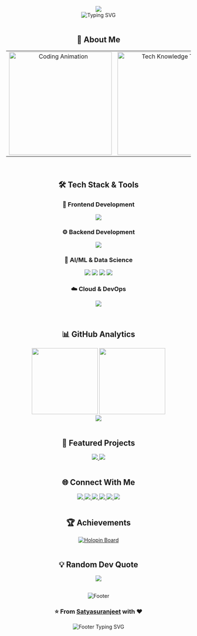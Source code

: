<div align="center">

<!-- Completely redesigned header with futuristic terminal-style design -->
<img src="https://capsule-render.vercel.app/api?type=waving&color=gradient&customColorList=0,2,2,5,30&height=300&section=header&text=SATYA%20SURANJEET%20JENA&fontSize=50&fontColor=ffffff&animation=fadeIn&fontAlignY=38&desc=%3E%20Full-Stack%20Developer%20%7C%20AI/ML%20Engineer%20%7C%20Cloud%20Architect&descAlignY=55&descAlign=50&descSize=18" />

</div>

<div align="center">

<!-- Modified typing animation to single line instead of multiline -->
<img src="https://readme-typing-svg.herokuapp.com?font=JetBrains+Mono&size=20&duration=3000&pause=1000&color=00F5FF&center=true&vCenter=true&multiline=false&width=800&height=50&lines=⚡+Crafting+Digital+Solutions+🚀+Building+Tomorrow's+Technology+🤖+AI+%7C+Web+%7C+Mobile+%7C+Cloud+✨+Let's+Code+the+Future+Together+⚡" alt="Typing SVG" />

</div>

<br>

<div align="center">

## 🚀 About Me

</div>

<div align="center">

<table>
<tr>
<td width="50%" align="center">

<img src="https://user-images.githubusercontent.com/74038190/229223263-cf2e4b07-2615-4f87-9c38-e37600f8381a.gif" width="280" alt="Coding Animation"/>

</td>
<td width="50%" align="center">

<img src="https://user-images.githubusercontent.com/74038190/212284158-e840e285-664b-44d7-b79b-e264b5e54825.gif" width="280" alt="Tech Knowledge Tree"/>

</td>
</tr>
</table>

</div>

<br>

<div align="center">

## 🛠️ Tech Stack & Tools

</div>

<div align="center">

### 🎨 Frontend Development
<p>
<img src="https://skillicons.dev/icons?i=react,nextjs,flutter,dart,js,ts,html,css,tailwind,bootstrap,materialui,figma&theme=dark" />
</p>

### ⚙️ Backend Development  
<p>
<img src="https://skillicons.dev/icons?i=nodejs,python,express,fastapi,django,mongodb,postgresql,mysql,sqlite,redis,firebase&theme=dark" />
</p>

### 🤖 AI/ML & Data Science
<p>
<img src="https://skillicons.dev/icons?i=tensorflow,pytorch,opencv,sklearn&theme=dark" />
<img src="https://img.shields.io/badge/Pandas-150458?style=for-the-badge&logo=pandas&logoColor=white&labelColor=0D1117" />
<img src="https://img.shields.io/badge/NumPy-013243?style=for-the-badge&logo=numpy&logoColor=white&labelColor=0D1117" />
<img src="https://img.shields.io/badge/Jupyter-F37626?style=for-the-badge&logo=jupyter&logoColor=white&labelColor=0D1117" />
</p>

### ☁️ Cloud & DevOps
<p>
<img src="https://skillicons.dev/icons?i=aws,gcp,docker,kubernetes,linux,git,github,vscode,postman&theme=dark" />
</p>

</div>

<br>

<div align="center">

## 📊 GitHub Analytics

</div>

<div align="center">
<img height="180em" src="https://github-readme-stats-sigma-five.vercel.app/api?username=satyasuranjeet&show_icons=true&theme=algolia&include_all_commits=true&count_private=true&hide_border=true&bg_color=0D1117&title_color=00D9FF&text_color=FFFFFF&icon_color=00D9FF" />
<img height="180em" src="https://github-readme-stats-sigma-five.vercel.app/api/top-langs/?username=satyasuranjeet&layout=compact&theme=algolia&hide_border=true&bg_color=0D1117&title_color=00D9FF&text_color=FFFFFF" />
</div>

<div align="center">
<img src="https://github-profile-trophy.vercel.app/?username=satyasuranjeet&theme=algolia&no-frame=true&no-bg=true&margin-w=4&row=2&column=4" />
</div>

<br>

<div align="center">

## 🚀 Featured Projects

</div>

<div align="center">

<a href="https://github.com/Satyasuranjeet/Stinum_V1.0">
<img src="https://github-readme-stats.vercel.app/api/pin/?username=satyasuranjeet&repo=Stinum_V1.0&theme=algolia&hide_border=true&bg_color=0D1117&title_color=00D9FF&text_color=FFFFFF&icon_color=00D9FF" />
</a>

<a href="https://github.com/Satyasuranjeet/AI-ChatBot">
<img src="https://github-readme-stats.vercel.app/api/pin/?username=satyasuranjeet&repo=Music-St-Home&theme=algolia&hide_border=true&bg_color=0D1117&title_color=00D9FF&text_color=FFFFFF&icon_color=00D9FF" />
</a>

</div>

<br>

<div align="center">

## 🌐 Connect With Me

</div>

<div align="center">

<a href="https://linkedin.com/in/satya-suranjeet-jena-b85277222" target="_blank">
<img src="https://img.shields.io/badge/LinkedIn-0077B5?style=for-the-badge&logo=linkedin&logoColor=white&labelColor=0D1117" />
</a>
<a href="https://twitter.com/satyasuranjeet" target="_blank">
<img src="https://img.shields.io/badge/Twitter-1DA1F2?style=for-the-badge&logo=twitter&logoColor=white&labelColor=0D1117" />
</a>
<a href="https://instagram.com/satyasuranjeet" target="_blank">
<img src="https://img.shields.io/badge/Instagram-E4405F?style=for-the-badge&logo=instagram&logoColor=white&labelColor=0D1117" />
</a>
<a href="https://www.hackerrank.com/satyajena911" target="_blank">
<img src="https://img.shields.io/badge/HackerRank-2EC866?style=for-the-badge&logo=hackerrank&logoColor=white&labelColor=0D1117" />
</a>
<a href="https://leetcode.com/satyasuranjeet" target="_blank">
<img src="https://img.shields.io/badge/LeetCode-FFA116?style=for-the-badge&logo=leetcode&logoColor=black&labelColor=0D1117" />
</a>
<a href="https://auth.geeksforgeeks.org/user/satyajenzqy8" target="_blank">
<img src="https://img.shields.io/badge/GeeksforGeeks-298D46?style=for-the-badge&logo=geeksforgeeks&logoColor=white&labelColor=0D1117" />
</a>

</div>

<br>

<div align="center">

## 🏆 Achievements

</div>

<div align="center">

<a href="https://holopin.io/@satyajena911">
<img src="https://holopin.me/satyajena911" alt="Holopin Board" />
</a>

</div>

<br>

<div align="center">

## 💡 Random Dev Quote

</div>

<div align="center">

<img src="https://quotes-github-readme.vercel.app/api?type=horizontal&theme=algolia&border=true&quote=Code%20is%20like%20humor.%20When%20you%20have%20to%20explain%20it,%20it's%20bad.&author=Cory%20House&bg_color=0D1117" />

</div>

<br>

<div align="center">

![Footer](https://capsule-render.vercel.app/api?type=waving&color=0D1117&height=100&section=footer)

</div>

<div align="center">

### ⭐ From [Satyasuranjeet](https://github.com/satyasuranjeet) with ❤️

<img src="https://readme-typing-svg.herokuapp.com?font=Fira+Code&size=20&duration=3000&pause=1000&color=00F5FF&center=true&vCenter=true&width=600&lines=Thanks+for+visiting+my+profile!+%F0%9F%98%84;Let's+connect+and+build+something+amazing!+%F0%9F%9A%80;Happy+Coding!+%F0%9F%92%BB%E2%9C%A8" alt="Footer Typing SVG" />

</div>
